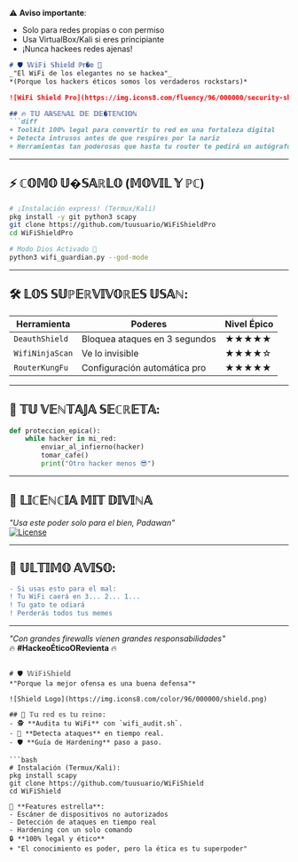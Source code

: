 ⚠️ **Aviso importante**:  
- Solo para redes propias o con permiso  
- Usa VirtualBox/Kali si eres principiante  
- ¡Nunca hackees redes ajenas!
```markdown
# 🛡️ 𝕎𝕚𝔽𝕚 𝕊𝕙𝕚𝕖𝕝𝕕 ℙ𝕣�𝕠 🚀
_"El WiFi de los elegantes no se hackea"_  
*(Porque los hackers éticos somos los verdaderos rockstars)*

![WiFi Shield Pro](https://img.icons8.com/fluency/96/000000/security-shield-green.png)

## 🔥 𝕋𝕌 𝔸ℝ𝕊𝔼ℕ𝔸𝕃 𝔻𝔼 𝔻𝔼�𝕋𝔼ℕℂ𝕀𝕆ℕ
```diff
+ Toolkit 100% legal para convertir tu red en una fortaleza digital
+ Detecta intrusos antes de que respires por la nariz
+ Herramientas tan poderosas que hasta tu router te pedirá un autógrafo
```

---

## ⚡ ℂ𝕆𝕄𝕆 𝕌�𝕊𝔸ℝ𝕃𝕆 (𝕄𝕆𝕍𝕀𝕃 𝕐 ℙℂ)
```bash
# ¡Instalación express! (Termux/Kali)
pkg install -y git python3 scapy
git clone https://github.com/tuusuario/WiFiShieldPro
cd WiFiShieldPro

# Modo Dios Activado 🧙
python3 wifi_guardian.py --god-mode
```

---

## 🛠️ 𝕃𝕆𝕊 𝕊𝕌ℙ𝔼ℝ𝕍𝕀𝕍𝕆ℝ𝔼𝕊 𝕌𝕊𝔸ℕ:
| Herramienta       | Poderes                         | Nivel Épico |
|-------------------|---------------------------------|-------------|
| `DeauthShield`    | Bloquea ataques en 3 segundos   | ★★★★★       |
| `WifiNinjaScan`   | Ve lo invisible                 | ★★★★☆       |
| `RouterKungFu`    | Configuración automática pro    | ★★★★★       |

---

## 💎 𝕋𝕌 𝕍𝔼ℕ𝕋𝔸𝕁𝔸 𝕊𝔼ℂℝ𝔼𝕋𝔸:
```python
def proteccion_epica():
    while hacker in mi_red:
        enviar_al_infierno(hacker)
        tomar_cafe()
        print("Otro hacker menos 😎")
```

---

## 📜 𝕃𝕀ℂ𝔼ℕℂ𝕀𝔸 𝕄𝕀𝕋 𝔻𝕀𝕍𝕀ℕ𝔸
_"Usa este poder solo para el bien, Padawan"_  
[![License](https://img.shields.io/badge/License-MIT-yellow.svg)](https://opensource.org/licenses/MIT)

---

## 🚨 𝕌𝕃𝕋𝕀𝕄𝕆 𝔸𝕍𝕀𝕊𝕆:
```diff
- Si usas esto para el mal:
! Tu WiFi caerá en 3... 2... 1...
! Tu gato te odiará
! Perderás todos tus memes
```

---

_"Con grandes firewalls vienen grandes responsabilidades"_  
🔥 **#HackeoÉticoORevienta** 🔥
```

# 🛡️ 𝕎𝕚𝔽𝕚𝕊𝕙𝕚𝕖𝕝𝕕  
*"Porque la mejor ofensa es una buena defensa"*  

![Shield Logo](https://img.icons8.com/color/96/000000/shield.png)  

## 🔐 𝕋𝕦 𝕣𝕖𝕕 𝕖𝕤 𝕥𝕦 𝕣𝕖𝕚𝕟𝕠:  
- 🕵️ **Audita tu WiFi** con `wifi_audit.sh`.  
- 🚨 **Detecta ataques** en tiempo real.  
- 🛡️ **Guía de Hardening** paso a paso.  

```bash
# Instalación (Termux/Kali):  
pkg install scapy  
git clone https://github.com/tuusuario/WiFiShield  
cd WiFiShield

🔹 **Features estrella**:  
- Escáner de dispositivos no autorizados  
- Detección de ataques en tiempo real  
- Hardening con un solo comando  
🔒 **100% legal y ético**
+ "El conocimiento es poder, pero la ética es tu superpoder"
